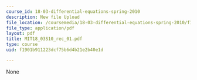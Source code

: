 ```yaml
---
course_id: 18-03-differential-equations-spring-2010
description: New file Upload
file_location: /coursemedia/18-03-differential-equations-spring-2010/f1901b911223dcf75b6d4b21e2b40e1d_MIT18_03S10_rec_01.pdf
file_type: application/pdf
layout: pdf
title: MIT18_03S10_rec_01.pdf
type: course
uid: f1901b911223dcf75b6d4b21e2b40e1d

---
```

None